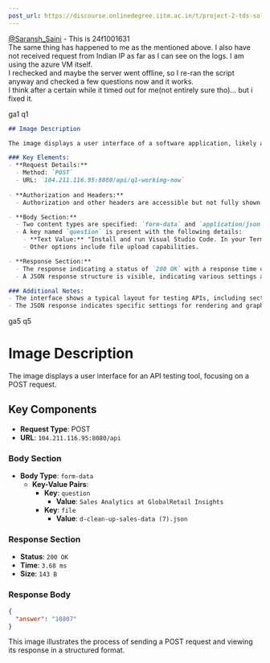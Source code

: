 ```yaml
---
post_url: https://discourse.onlinedegree.iitm.ac.in/t/project-2-tds-solver-discussion-thread/169029/380
---
```

[@Saransh\_Saini](/u/saransh_saini) - This is 24f1001631  
The same thing has happened to me as the mentioned above. I also have not received request from Indian IP as far as I can see on the logs. I am using the azure VM itself.  
I rechecked and maybe the server went offline, so I re-ran the script anyway and checked a few questions now and it works.  
I think after a certain while it timed out for me(not entirely sure tho)… but i fixed it.

ga1 q1  

```markdown
## Image Description

The image displays a user interface of a software application, likely a development tool or API client, showing a POST request being prepared. 

### Key Elements:
- **Request Details:**
  - Method: `POST`
  - URL: `104.211.116.95:8080/api/q1-working-now`
  
- **Authorization and Headers:**
  - Authorization and other headers are accessible but not fully shown.

- **Body Section:**
  - Two content types are specified: `form-data` and `application/json`.
  - A key named `question` is present with the following details:
    - **Text Value:** "Install and run Visual Studio Code. In your Terminal (or...)"
    - Other options include file upload capabilities.

- **Response Section:**
  - The response indicating a status of `200 OK` with a response time of `3.86 ms` and a data size of `20.8 KB`.
  - A JSON response structure is visible, indicating various settings and configurations, including enabling status for GPU features.

### Additional Notes:
- The interface shows a typical layout for testing APIs, including sections for cookies, headers, and test results.
- The JSON response indicates specific settings for rendering and graphics capabilities in a specified environment.
```

ga5 q5  

# Image Description

The image displays a user interface for an API testing tool, focusing on a POST request. 

## Key Components

- **Request Type**: POST
- **URL**: `104.211.116.95:8080/api`
  
### Body Section

- **Body Type**: `form-data`
  - **Key-Value Pairs**:
    - **Key**: `question`
      - **Value**: `Sales Analytics at GlobalRetail Insights`
    - **Key**: `file`
      - **Value**: `d-clean-up-sales-data (7).json`

### Response Section

- **Status**: `200 OK`
- **Time**: `3.68 ms`
- **Size**: `143 B`
  
### Response Body

```json
{
  "answer": "10807"
}
```

This image illustrates the process of sending a POST request and viewing its response in a structured format.